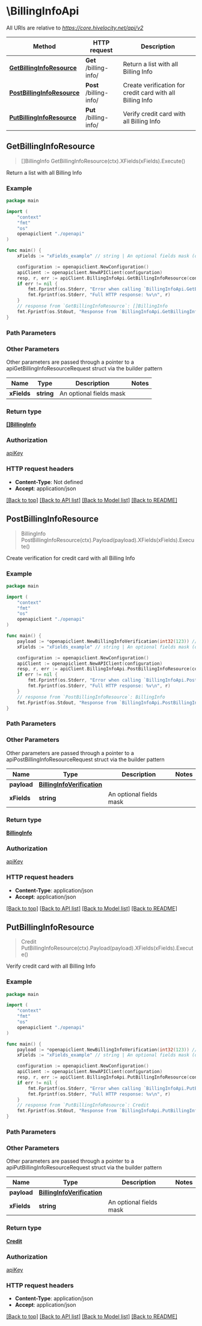 # \BillingInfoApi

All URIs are relative to *https://core.hivelocity.net/api/v2*

Method | HTTP request | Description
------------- | ------------- | -------------
[**GetBillingInfoResource**](BillingInfoApi.md#GetBillingInfoResource) | **Get** /billing-info/ | Return a list with all Billing Info
[**PostBillingInfoResource**](BillingInfoApi.md#PostBillingInfoResource) | **Post** /billing-info/ | Create verification for credit card with all Billing Info
[**PutBillingInfoResource**](BillingInfoApi.md#PutBillingInfoResource) | **Put** /billing-info/ | Verify credit card with all Billing Info



## GetBillingInfoResource

> []BillingInfo GetBillingInfoResource(ctx).XFields(xFields).Execute()

Return a list with all Billing Info

### Example

```go
package main

import (
    "context"
    "fmt"
    "os"
    openapiclient "./openapi"
)

func main() {
    xFields := "xFields_example" // string | An optional fields mask (optional)

    configuration := openapiclient.NewConfiguration()
    apiClient := openapiclient.NewAPIClient(configuration)
    resp, r, err := apiClient.BillingInfoApi.GetBillingInfoResource(context.Background()).XFields(xFields).Execute()
    if err != nil {
        fmt.Fprintf(os.Stderr, "Error when calling `BillingInfoApi.GetBillingInfoResource``: %v\n", err)
        fmt.Fprintf(os.Stderr, "Full HTTP response: %v\n", r)
    }
    // response from `GetBillingInfoResource`: []BillingInfo
    fmt.Fprintf(os.Stdout, "Response from `BillingInfoApi.GetBillingInfoResource`: %v\n", resp)
}
```

### Path Parameters



### Other Parameters

Other parameters are passed through a pointer to a apiGetBillingInfoResourceRequest struct via the builder pattern


Name | Type | Description  | Notes
------------- | ------------- | ------------- | -------------
 **xFields** | **string** | An optional fields mask | 

### Return type

[**[]BillingInfo**](BillingInfo.md)

### Authorization

[apiKey](../README.md#apiKey)

### HTTP request headers

- **Content-Type**: Not defined
- **Accept**: application/json

[[Back to top]](#) [[Back to API list]](../README.md#documentation-for-api-endpoints)
[[Back to Model list]](../README.md#documentation-for-models)
[[Back to README]](../README.md)


## PostBillingInfoResource

> BillingInfo PostBillingInfoResource(ctx).Payload(payload).XFields(xFields).Execute()

Create verification for credit card with all Billing Info

### Example

```go
package main

import (
    "context"
    "fmt"
    "os"
    openapiclient "./openapi"
)

func main() {
    payload := *openapiclient.NewBillingInfoVerification(int32(123)) // BillingInfoVerification | 
    xFields := "xFields_example" // string | An optional fields mask (optional)

    configuration := openapiclient.NewConfiguration()
    apiClient := openapiclient.NewAPIClient(configuration)
    resp, r, err := apiClient.BillingInfoApi.PostBillingInfoResource(context.Background()).Payload(payload).XFields(xFields).Execute()
    if err != nil {
        fmt.Fprintf(os.Stderr, "Error when calling `BillingInfoApi.PostBillingInfoResource``: %v\n", err)
        fmt.Fprintf(os.Stderr, "Full HTTP response: %v\n", r)
    }
    // response from `PostBillingInfoResource`: BillingInfo
    fmt.Fprintf(os.Stdout, "Response from `BillingInfoApi.PostBillingInfoResource`: %v\n", resp)
}
```

### Path Parameters



### Other Parameters

Other parameters are passed through a pointer to a apiPostBillingInfoResourceRequest struct via the builder pattern


Name | Type | Description  | Notes
------------- | ------------- | ------------- | -------------
 **payload** | [**BillingInfoVerification**](BillingInfoVerification.md) |  | 
 **xFields** | **string** | An optional fields mask | 

### Return type

[**BillingInfo**](BillingInfo.md)

### Authorization

[apiKey](../README.md#apiKey)

### HTTP request headers

- **Content-Type**: application/json
- **Accept**: application/json

[[Back to top]](#) [[Back to API list]](../README.md#documentation-for-api-endpoints)
[[Back to Model list]](../README.md#documentation-for-models)
[[Back to README]](../README.md)


## PutBillingInfoResource

> Credit PutBillingInfoResource(ctx).Payload(payload).XFields(xFields).Execute()

Verify credit card with all Billing Info

### Example

```go
package main

import (
    "context"
    "fmt"
    "os"
    openapiclient "./openapi"
)

func main() {
    payload := *openapiclient.NewBillingInfoVerification(int32(123)) // BillingInfoVerification | 
    xFields := "xFields_example" // string | An optional fields mask (optional)

    configuration := openapiclient.NewConfiguration()
    apiClient := openapiclient.NewAPIClient(configuration)
    resp, r, err := apiClient.BillingInfoApi.PutBillingInfoResource(context.Background()).Payload(payload).XFields(xFields).Execute()
    if err != nil {
        fmt.Fprintf(os.Stderr, "Error when calling `BillingInfoApi.PutBillingInfoResource``: %v\n", err)
        fmt.Fprintf(os.Stderr, "Full HTTP response: %v\n", r)
    }
    // response from `PutBillingInfoResource`: Credit
    fmt.Fprintf(os.Stdout, "Response from `BillingInfoApi.PutBillingInfoResource`: %v\n", resp)
}
```

### Path Parameters



### Other Parameters

Other parameters are passed through a pointer to a apiPutBillingInfoResourceRequest struct via the builder pattern


Name | Type | Description  | Notes
------------- | ------------- | ------------- | -------------
 **payload** | [**BillingInfoVerification**](BillingInfoVerification.md) |  | 
 **xFields** | **string** | An optional fields mask | 

### Return type

[**Credit**](Credit.md)

### Authorization

[apiKey](../README.md#apiKey)

### HTTP request headers

- **Content-Type**: application/json
- **Accept**: application/json

[[Back to top]](#) [[Back to API list]](../README.md#documentation-for-api-endpoints)
[[Back to Model list]](../README.md#documentation-for-models)
[[Back to README]](../README.md)

